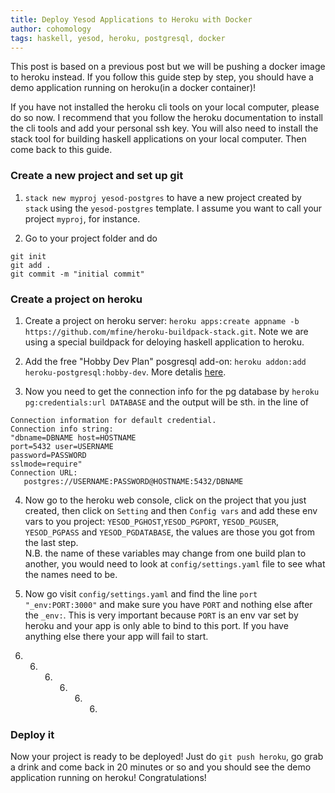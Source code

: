 ```yaml
---
title: Deploy Yesod Applications to Heroku with Docker
author: cohomology
tags: haskell, yesod, heroku, postgresql, docker
---
```

This post is based on a previous post but we will be pushing a docker image to
heroku instead. If you follow this guide  step by step, 
you should have a demo application running on heroku(in a docker container)! 

<!--more-->

If you have not installed the heroku cli tools on your local computer, please do
so now. I recommend that you follow the heroku documentation to install the cli
tools and add your personal ssh key. You will also need to install the stack
tool for building haskell applications on your local computer. Then come back to
this guide.

### Create a new project and set up git

1. `stack new myproj yesod-postgres` to have a new project created by `stack`
   using the `yesod-postgres` template. I assume you want to call your project
   `myproj`, for instance.   

2. Go to your project folder and do
```shell
git init
git add .
git commit -m "initial commit"
```

### Create a project on heroku

1. Create a project on heroku server: `heroku apps:create appname -b
   https://github.com/mfine/heroku-buildpack-stack.git`. Note we are using a
   special buildpack for deloying haskell application to heroku.
2. Add the free "Hobby Dev Plan" posgresql add-on: `heroku addon:add
   heroku-postgresql:hobby-dev`. More detalis
   [here](https://devcenter.heroku.com/articles/heroku-postgresql#promote-your-database-and-begin-using-it).

3. Now you need to get the connection info for the pg database by `heroku
   pg:credentials:url DATABASE` and the output will be sth. in the line of
```
Connection information for default credential.
Connection info string:
"dbname=DBNAME host=HOSTNAME
port=5432 user=USERNAME
password=PASSWORD
sslmode=require"
Connection URL:
   postgres://USERNAME:PASSWORD@HOSTNAME:5432/DBNAME
```



4. Now go to the heroku web console, click on the project that you just created,
   then click on `Setting` and then `Config vars` and add these env vars to you
   project: `YESOD_PGHOST`,`YESOD_PGPORT`, `YESOD_PGUSER`, `YESOD_PGPASS` and
   `YESOD_PGDATABASE`, the values are those you got from the last step.  
   N.B. the name of these variables may change from one build plan to another,
   you would need to look at `config/settings.yaml` file to see what the names need
   to be. 

5. Now go visit `config/settings.yaml` and find the line `port
   "_env:PORT:3000"` and make sure you have `PORT` and nothing else after the
   `_env:`. This is very important because `PORT` is an env var set by heroku
   and your app is only able to bind to this port. If you have anything else
   there your app will fail to start.

6. 6. 6. 6. 6. 6. 


### Deploy it
Now your project is ready to be deployed! Just do `git push heroku`, go grab a
drink and come back in 20 minutes or so and you should see the demo application
running on heroku! Congratulations!
